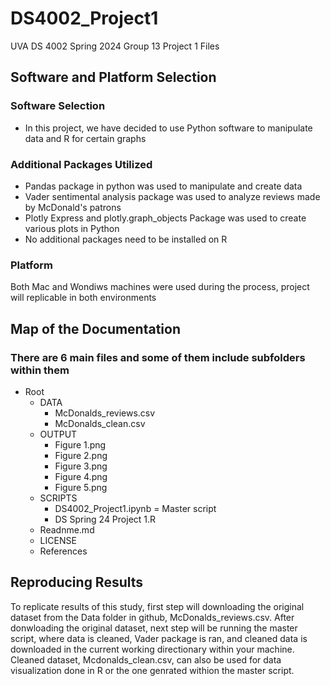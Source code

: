 # DS4002_Project1
UVA DS 4002 Spring 2024 Group 13 Project 1 Files
## Software and Platform Selection
### Software Selection
- In this project, we have decided to use Python software to manipulate data and R for certain graphs
### Additional Packages Utilized
- Pandas package in python was used to manipulate and create data
- Vader sentimental analysis package was used to analyze reviews made by McDonald's patrons
- Plotly Express and plotly.graph_objects Package was used to create various plots in Python
- No additional packages need to be installed on R

### Platform 
Both Mac and Wondiws machines were used during the process, project will replicable in both environments

## Map of the Documentation
### There are 6 main files and some of them include subfolders within them 
- Root
  - DATA
    - McDonalds_reviews.csv
    - McDonalds_clean.csv
  - OUTPUT
    - Figure 1.png
    - Figure 2.png
    - Figure 3.png
    - Figure 4.png
    - Figure 5.png
  - SCRIPTS
    -  DS4002_Project1.ipynb = Master script
    -  DS Spring 24 Project 1.R
  - Readnme.md
  - LICENSE
  - References

## Reproducing Results
To replicate results of this study, first step will downloading the original dataset from the Data folder in github, McDonalds_reviews.csv.
After donwloading the original dataset, next step will be running the master script, where data is cleaned, Vader package is ran, and cleaned data is downloaded in the current working directionary within your machine. Cleaned dataset, Mcdonalds_clean.csv, can also be used for data visualization done in R or the one genrated withion the master script. 

